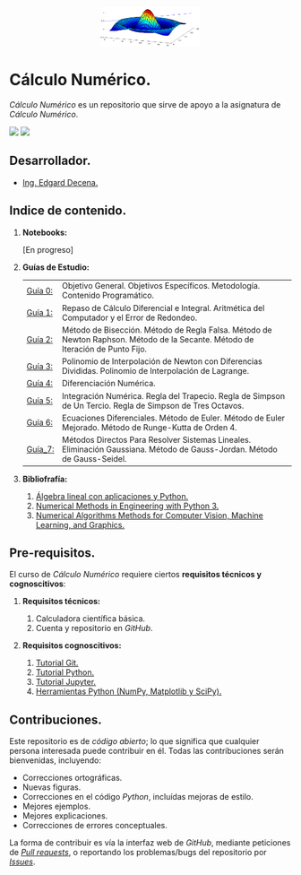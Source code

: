 <div align = "center">
    <img src = "imagenes/logo_calculo_numerico.png" width = "180" height = "70" />
</div>

# Cálculo Numérico.

*Cálculo Numérico* es un repositorio que sirve de apoyo a la asignatura de *Cálculo Numérico*.

<img src="https://img.shields.io/badge/License-MIT-green" /> <img src="https://img.shields.io/badge/Python-3.5-blue" />

## Desarrollador.

* [Ing. Edgard Decena.](mailto:edecena@gmail.com)

<a name = "indice"></a>

## Indice de contenido.

1. **Notebooks:**

    [En progreso]

1. **Guías de Estudio:**
    <table style = "border:hidden;" border = 0>
        <tbody>
            <tr>
                <td><a href="guias/1_guia_calculo_numerico.pdf">Guía 0:</a></td>
                <td>Objetivo General. Objetivos Específicos. Metodología. Contenido Programático.</td>
            </tr>
            <tr>
                <td><a href="guias/1_guia_calculo_numerico.pdf">Guía 1:</a></td>
                <td>Repaso de Cálculo Diferencial e Integral. Aritmética del Computador y el Error de Redondeo.</td>
            </tr>
            <tr>
                <td><a href="guias/2_guia_calculo_numerico.pdf">Guía 2:</a></td>
                <td> Método de Bisección. Método de Regla Falsa. Método de Newton Raphson. Método de la Secante. Método de Iteración de Punto Fijo.</td>
            </tr>
            <tr>
                <td><a href="guias/3_guia_calculo_numerico.pdf">Guía 3:</a></td>
                <td> Polinomio de Interpolación de Newton con Diferencias Divididas. Polinomio de Interpolación de Lagrange.</td>
            </tr>
            <tr>
                <td><a href="guias/4_guia_calculo_numerico.pdf">Guía 4:</a></td>
                <td>Diferenciación Numérica.</td>
            </tr>
            <tr>
                <td><a href="guias/5_guia_calculo_numerico.pdf">Guía 5:</a></td>
                <td>Integración Numérica. Regla del Trapecio. Regla de Simpson de Un Tercio. Regla de Simpson de Tres Octavos.</td>
            </tr>
            <tr>
                <td><a href="guias/6_guia_calculo_numerico.pdf">Guía 6:</a></td>
                <td>Ecuaciones Diferenciales. Método de Euler. Método de Euler Mejorado. Método de Runge-Kutta de Orden 4.</td>
            </tr>
            <tr>
                <td><a href="guias/7_guia_calculo_numerico.pdf">Guía_7:</a></td>
                <td>Métodos Directos Para Resolver Sistemas Lineales. Eliminación Gaussiana. Método de Gauss-Jordan. Método de Gauss-Seidel.</td>
            </tr>
        </tbody>
    </table>

1. **Bibliofrafía:**
    1. [Álgebra lineal con aplicaciones y Python.](libros/Libro_Algebra_Lineal_con_Aplicaciones_Python.pdf)
    1. [Numerical Methods in Engineering with Python 3.](libros/Libro_Jaan_Kiusalaas_2013_Numerical_Methods_in_Engineering_Python_3ed.pdf)
    1. [Numerical Algorithms Methods for Computer Vision, Machine Learning, and Graphics.](libros/Libro_Numerical_Algorithms_Methods_for_Machine_Learning.pdf)

## Pre-requisitos.

El curso de *Cálculo Numérico* requiere ciertos **requisitos técnicos y cognoscitivos**:

1. **Requisitos técnicos:**
    1. Calculadora científica básica.
    1. Cuenta y repositorio en *GitHub*.

1. **Requisitos cognoscitivos:**
    1. [Tutorial Git.](https://github.com/ejdecena/tutorial_git)
    1. [Tutorial Python.](https://github.com/ejdecena/tutorial_python)
    1. [Tutorial Jupyter.](https://github.com/ejdecena/tutorial_jupyter)
    1. [Herramientas Python (NumPy, Matplotlib y SciPy).](https://github.com/ejdecena/herramientas_python)

## Contribuciones.

Este repositorio es de *código abierto*; lo que significa que cualquier persona interesada puede contribuir en él. Todas las contribuciones serán bienvenidas, incluyendo:

* Correcciones ortográficas.
* Nuevas figuras.
* Correcciones en el código *Python*, incluídas mejoras de estilo.
* Mejores ejemplos.
* Mejores explicaciones. 
* Correcciones de errores conceptuales.

La forma de contribuir es vía la interfaz web de *GitHub*, mediante peticiones de [*Pull requests*](https://github.com/ejdecena/tutorial_git/pulls), o reportando los problemas/bugs del repositorio por [*Issues*](https://github.com/ejdecena/tutorial_git/issues).